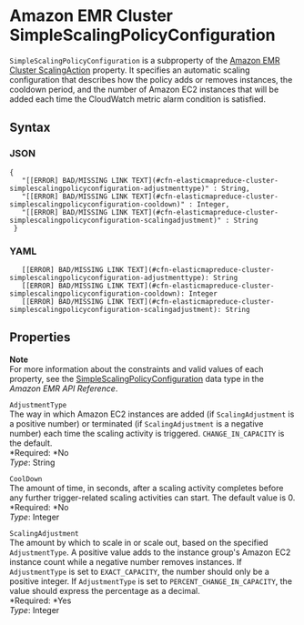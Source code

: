 # Amazon EMR Cluster SimpleScalingPolicyConfiguration<a name="aws-properties-elasticmapreduce-cluster-simplescalingpolicyconfiguration"></a>

`SimpleScalingPolicyConfiguration` is a subproperty of the [Amazon EMR Cluster ScalingAction](aws-properties-elasticmapreduce-cluster-scalingaction.md) property\. It specifies an automatic scaling configuration that describes how the policy adds or removes instances, the cooldown period, and the number of Amazon EC2 instances that will be added each time the CloudWatch metric alarm condition is satisfied\.

## Syntax<a name="w3ab2c21c14d946b5"></a>

### JSON<a name="aws-properties-elasticmapreduce-cluster-simplescalingpolicyconfiguration-syntax.json"></a>

```
{
   "[[ERROR] BAD/MISSING LINK TEXT](#cfn-elasticmapreduce-cluster-simplescalingpolicyconfiguration-adjustmenttype)" : String,
   "[[ERROR] BAD/MISSING LINK TEXT](#cfn-elasticmapreduce-cluster-simplescalingpolicyconfiguration-cooldown)" : Integer,
   "[[ERROR] BAD/MISSING LINK TEXT](#cfn-elasticmapreduce-cluster-simplescalingpolicyconfiguration-scalingadjustment)" : String
 }
```

### YAML<a name="aws-properties-elasticmapreduce-cluster-simplescalingpolicyconfiguration-syntax.yaml"></a>

```
   [[ERROR] BAD/MISSING LINK TEXT](#cfn-elasticmapreduce-cluster-simplescalingpolicyconfiguration-adjustmenttype): String
   [[ERROR] BAD/MISSING LINK TEXT](#cfn-elasticmapreduce-cluster-simplescalingpolicyconfiguration-cooldown): Integer
   [[ERROR] BAD/MISSING LINK TEXT](#cfn-elasticmapreduce-cluster-simplescalingpolicyconfiguration-scalingadjustment): String
```

## Properties<a name="w3ab2c21c14d946b7"></a>

**Note**  
For more information about the constraints and valid values of each property, see the [SimpleScalingPolicyConfiguration](http://docs.aws.amazon.com/ElasticMapReduce/latest/API/API_SimpleScalingPolicyConfiguration.html) data type in the *Amazon EMR API Reference*\.

`AdjustmentType`  
The way in which Amazon EC2 instances are added \(if `ScalingAdjustment` is a positive number\) or terminated \(if `ScalingAdjustment` is a negative number\) each time the scaling activity is triggered\. `CHANGE_IN_CAPACITY` is the default\.  
*Required: *No  
*Type*: String

`CoolDown`  
The amount of time, in seconds, after a scaling activity completes before any further trigger\-related scaling activities can start\. The default value is 0\.  
*Required: *No  
*Type*: Integer

`ScalingAdjustment`  
The amount by which to scale in or scale out, based on the specified `AdjustmentType`\. A positive value adds to the instance group's Amazon EC2 instance count while a negative number removes instances\. If `AdjustmentType` is set to `EXACT_CAPACITY`, the number should only be a positive integer\. If `AdjustmentType` is set to `PERCENT_CHANGE_IN_CAPACITY`, the value should express the percentage as a decimal\.  
*Required: *Yes  
*Type*: Integer